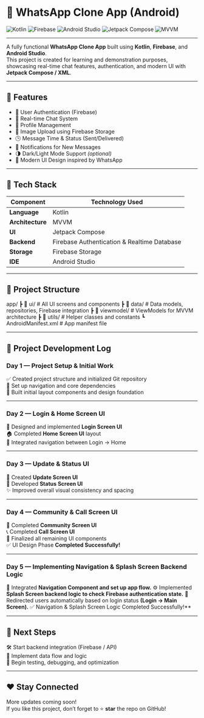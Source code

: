 # 💬 WhatsApp Clone App (Android)

![Kotlin](https://img.shields.io/badge/Kotlin-7F52FF?style=for-the-badge&logo=kotlin&logoColor=white)
![Firebase](https://img.shields.io/badge/Firebase-FFCA28?style=for-the-badge&logo=firebase&logoColor=black)
![Android Studio](https://img.shields.io/badge/Android%20Studio-3DDC84?style=for-the-badge&logo=android-studio&logoColor=white)
![Jetpack Compose](https://img.shields.io/badge/Jetpack%20Compose-4285F4?style=for-the-badge&logo=jetpackcompose&logoColor=white)
![MVVM](https://img.shields.io/badge/Architecture-MVVM-blue?style=for-the-badge)

---

A fully functional **WhatsApp Clone App** built using **Kotlin**, **Firebase**, and **Android Studio**.  
This project is created for learning and demonstration purposes, showcasing real-time chat features, authentication, and modern UI with **Jetpack Compose / XML**.

---

## 🚀 Features

- 🔐 User Authentication (Firebase)
- 💬 Real-time Chat System
- 👤 Profile Management
- 📸 Image Upload using Firebase Storage
- 🕒 Message Time & Status (Sent/Delivered)
- 🔔 Notifications for New Messages
- 🌗 Dark/Light Mode Support *(optional)*
- 📱 Modern UI Design inspired by WhatsApp

---

## 🧠 Tech Stack

| Component | Technology Used |
|------------|----------------|
| **Language** | Kotlin |
| **Architecture** | MVVM |
| **UI** | Jetpack Compose |
| **Backend** | Firebase Authentication & Realtime Database |
| **Storage** | Firebase Storage |
| **IDE** | Android Studio |

---

## 📂 Project Structure

app/
┣ 📁 ui/ # All UI screens and components
┣ 📁 data/ # Data models, repositories, Firebase integration
┣ 📁 viewmodel/ # ViewModels for MVVM architecture
┣ 📁 utils/ # Helper classes and constants
┗ AndroidManifest.xml # App manifest file



---

## 📅 Project Development Log

### **Day 1 — Project Setup & Initial Work**
✅ Created project structure and initialized Git repository  
🧭 Set up navigation and core dependencies  
🎨 Built initial layout components and design foundation  

---

### **Day 2 — Login & Home Screen UI**
🔐 Designed and implemented **Login Screen UI**  
🏠 Completed **Home Screen UI** layout  
🔗 Integrated navigation between Login → Home  

---

### **Day 3 — Update & Status UI**
📰 Created **Update Screen UI**  
💬 Developed **Status Screen UI**  
✨ Improved overall visual consistency and spacing  

---

### **Day 4 — Community & Call Screen UI**
👥 Completed **Community Screen UI**  
📞 Completed **Call Screen UI**  
🎯 Finalized all remaining UI components  
✅ UI Design Phase **Completed Successfully!**  

---

### **Day 5 — Implementing Navigation & Splash Screen Backend Logic**
🧭 Integrated **Navigation Component and set up app flow.**
⚙️ Implemented **Splash Screen backend logic to check Firebase authentication state.**
🔐 Redirected users automatically based on login status **(Login → Main Screen).**
✅ Navigation & Splash Screen Logic Completed Successfully!**  

---

## 🚀 Next Steps
🛠️ Start backend integration (Firebase / API)  
📡 Implement data flow and logic  
🧪 Begin testing, debugging, and optimization  

---

## ❤️ Stay Connected
More updates coming soon!  
If you like this project, don’t forget to ⭐ **star** the repo on GitHub!
